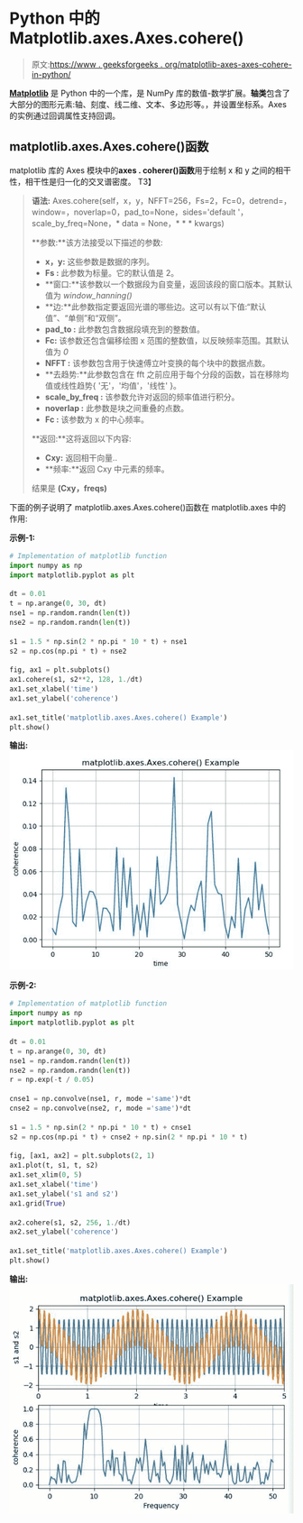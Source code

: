 # Python 中的 Matplotlib.axes.Axes.cohere()

> 原文:[https://www . geeksforgeeks . org/matplotlib-axes-axes-cohere-in-python/](https://www.geeksforgeeks.org/matplotlib-axes-axes-cohere-in-python/)

**[Matplotlib](https://www.geeksforgeeks.org/python-introduction-matplotlib/)** 是 Python 中的一个库，是 NumPy 库的数值-数学扩展。**轴类**包含了大部分的图形元素:轴、刻度、线二维、文本、多边形等。，并设置坐标系。Axes 的实例通过回调属性支持回调。

## matplotlib.axes.Axes.cohere()函数

matplotlib 库的 Axes 模块中的**axes . coherer()函数**用于绘制 x 和 y 之间的相干性，相干性是归一化的交叉谱密度。
T3】

> **语法:** Axes.cohere(self，x，y，NFFT=256，Fs=2，Fc=0，detrend=，window=，noverlap=0，pad_to=None，sides='default '，scale_by_freq=None，* data = None，* * * kwargs)
> 
> **参数:**该方法接受以下描述的参数:
> 
> *   **x，y:** 这些参数是数据的序列。
> *   **Fs :** 此参数为标量。它的默认值是 2。
> *   **窗口:**该参数以一个数据段为自变量，返回该段的窗口版本。其默认值为 *window_hanning()*
> *   **边:**此参数指定要返回光谱的哪些边。这可以有以下值:“默认值”、“单侧”和“双侧”。
> *   **pad_to :** 此参数包含数据段填充到的整数值。
> *   **Fc:** 该参数还包含偏移绘图 x 范围的整数值，以反映频率范围。其默认值为 *0*
> *   **NFFT :** 该参数包含用于快速傅立叶变换的每个块中的数据点数。
> *   **去趋势:**此参数包含在 fft 之前应用于每个分段的函数，旨在移除均值或线性趋势{ '无'，'均值'，'线性' }。
> *   **scale_by_freq :** 该参数允许对返回的频率值进行积分。
> *   **noverlap :** 此参数是块之间重叠的点数。
> *   **Fc :** 该参数为 x 的中心频率。
> 
> **返回:**这将返回以下内容:
> 
> *   **Cxy:** 返回相干向量..
> *   **频率:**返回 Cxy 中元素的频率。
> 
> 结果是 **(Cxy，freqs)**

下面的例子说明了 matplotlib.axes.Axes.cohere()函数在 matplotlib.axes 中的作用:

**示例-1:**

```py
# Implementation of matplotlib function
import numpy as np
import matplotlib.pyplot as plt

dt = 0.01
t = np.arange(0, 30, dt)
nse1 = np.random.randn(len(t))
nse2 = np.random.randn(len(t))

s1 = 1.5 * np.sin(2 * np.pi * 10 * t) + nse1
s2 = np.cos(np.pi * t) + nse2

fig, ax1 = plt.subplots()
ax1.cohere(s1, s2**2, 128, 1./dt)
ax1.set_xlabel('time')
ax1.set_ylabel('coherence')

ax1.set_title('matplotlib.axes.Axes.cohere() Example')
plt.show()
```

**输出:**
![](img/9be4f22251385eb2281b896df8a243f1.png)

**示例-2:**

```py
# Implementation of matplotlib function
import numpy as np
import matplotlib.pyplot as plt

dt = 0.01
t = np.arange(0, 30, dt)
nse1 = np.random.randn(len(t))
nse2 = np.random.randn(len(t))
r = np.exp(-t / 0.05)

cnse1 = np.convolve(nse1, r, mode ='same')*dt
cnse2 = np.convolve(nse2, r, mode ='same')*dt

s1 = 1.5 * np.sin(2 * np.pi * 10 * t) + cnse1
s2 = np.cos(np.pi * t) + cnse2 + np.sin(2 * np.pi * 10 * t)

fig, [ax1, ax2] = plt.subplots(2, 1)
ax1.plot(t, s1, t, s2)
ax1.set_xlim(0, 5)
ax1.set_xlabel('time')
ax1.set_ylabel('s1 and s2')
ax1.grid(True)

ax2.cohere(s1, s2, 256, 1./dt)
ax2.set_ylabel('coherence')

ax1.set_title('matplotlib.axes.Axes.cohere() Example')
plt.show()
```

**输出:**
![](img/b966ec1cc26e4cbc47ce157ca89f0cb6.png)